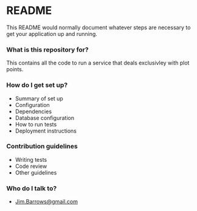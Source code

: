 # README #

This README would normally document whatever steps are necessary to get your application up and running.

### What is this repository for? ###

This contains all the code to run a service that deals exclusivley with plot points.

### How do I get set up? ###

* Summary of set up
* Configuration
* Dependencies
* Database configuration
* How to run tests
* Deployment instructions

### Contribution guidelines ###

* Writing tests
* Code review
* Other guidelines

### Who do I talk to? ###

* Jim.Barrows@gmail.com
